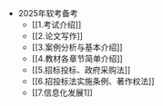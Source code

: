- 2025年软考备考
	- [[1.考试介绍]]
	- [[2.论文写作]]
	- [[3.案例分析与基本介绍]]
	- [[4.教材各章节简单介绍]]
	- [[5.招标投标、政府采购法]]
	- [[6.招投标法实施条例、著作权法]]
	- [[7.信息化发展1]]